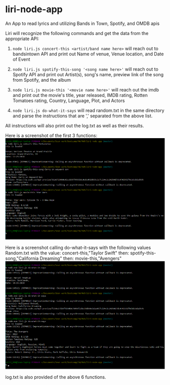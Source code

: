 # liri-node-app
An App to read lyrics and utilizing Bands in Town, Spotify, and OMDB apis

Liri will recognize the following commands and get the data from the appropriate API:

1. `node liri.js concert-this <artist/band name here>`
will reach out to bandsintown API and print out Name of venue, Venue location, and Date of Event

2. `node liri.js spotify-this-song '<song name here>'`
will reach out to Spotify API and print out Artist(s), song's name, preview link of the song from Spotify, and the album 

3. `node liri.js movie-this '<movie name here>'`
will reach out the imdb and print out the movie's title, year released, IMDB rating, Rotten Tomatoes rating, Country, Language, Plot, and Actors

4. `node liri.js do-what-it-says`
will read random.txt in the same directory and parse the instructions that are ',' separated from the above list. 

All instructions will also print out the log.txt as well as their results.

Here is a screenshot of the first 3 functions:
![Image of first 3](First3.png)

Here is a screenshot calling do-what-it-says with the following values
Random.txt with the value: concert-this,"Taylor Swift"
then: spotify-this-song,"California Dreaming"
then: movie-this,"Avengers"
![Image of second 3](Second3.png)

log.txt is also provided of the above 6 functions.
